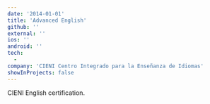 ```yaml
---
date: '2014-01-01'
title: 'Advanced English'
github: ''
external: ''
ios: ''
android: ''
tech:
  - 
company: 'CIENI Centro Integrado para la Enseñanza de Idiomas'
showInProjects: false
---
```


CIENI English certification. 
